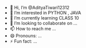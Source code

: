 - 👋 Hi, I’m @AdityaTiwari12312
- 👀 I’m interested in PYTHON , JAVA
- 🌱 I’m currently learning CLASS 10
- 💞️ I’m looking to collaborate on ...
- 📫 How to reach me ...
- 😄 Pronouns: ...
- ⚡ Fun fact: ...

<!---
AdityaTiwari12312/AdityaTiwari12312 is a ✨ special ✨ repository because its `README.md` (this file) appears on your GitHub profile.
You can click the Preview link to take a look at your changes.
--->
